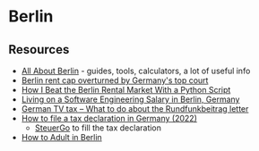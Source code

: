 # Berlin

## Resources

- [All About Berlin](https://allaboutberlin.com/) - guides, tools, calculators, a lot of useful info
- [Berlin rent cap overturned by Germany's top court](https://www.dw.com/en/berlin-rent-cap-overturned-by-germanys-top-court/a-57209268)
- [How I Beat the Berlin Rental Market With a Python Script](https://giansegato.com/essays/how-i-beat-the-berlin-rental-market-with-a-python-script/)
- [Living on a Software Engineering Salary in Berlin, Germany](https://themakingofamillionaire.com/living-on-a-software-engineering-salary-in-berlin-germany-971eaf062593)
- [German TV tax – What to do about the Rundfunkbeitrag letter](https://www.settle-in-berlin.com/german-tv-tax-rundfunkbeitrag-ard-zdf-letter/)
- [How to file a tax declaration in Germany (2022)](https://www.simplegermany.com/tax-declaration-germany/)
  - [SteuerGo](https://www.steuergo.de/en/) to fill the tax declaration
- [How to Adult in Berlin](https://www.der-burtchen.de/2022/07/how-to-adult-in-berlin/)
